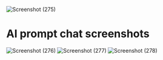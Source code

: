 ![Screenshot (275)](https://github.com/2126ReshmaB/Time-range-selection/assets/118461173/86a1e780-7f24-4370-8783-4e058724eeea)
# AI prompt chat screenshots

![Screenshot (276)](https://github.com/2126ReshmaB/Time-range-selection/assets/118461173/8075737a-c52c-4beb-b0b4-40dd92293f36)
![Screenshot (277)](https://github.com/2126ReshmaB/Time-range-selection/assets/118461173/04b3f313-600a-4c8c-822a-010b3f021d92)
![Screenshot (278)](https://github.com/2126ReshmaB/Time-range-selection/assets/118461173/a6b82409-bb60-444c-82f2-8d9a5133b706)

